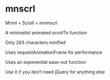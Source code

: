 # mnscrl

Mnml + Scroll = mnmscrl

A minimalist animated scrollTo function

Only 293 characters minified

Uses requestAnimationFrame for performance

Uses an exponential ease-out function

Use it if you don’t need jQuery for anything else